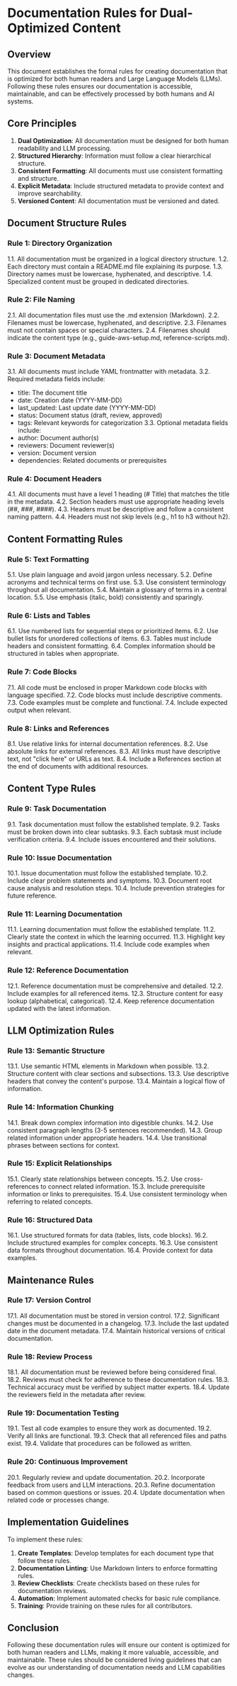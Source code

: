 # Documentation Rules for Dual-Optimized Content

## Overview

This document establishes the formal rules for creating documentation that is optimized for both human readers and Large Language Models (LLMs). Following these rules ensures our documentation is accessible, maintainable, and can be effectively processed by both humans and AI systems.

## Core Principles

1. **Dual Optimization**: All documentation must be designed for both human readability and LLM processing.
2. **Structured Hierarchy**: Information must follow a clear hierarchical structure.
3. **Consistent Formatting**: All documents must use consistent formatting and structure.
4. **Explicit Metadata**: Include structured metadata to provide context and improve searchability.
5. **Versioned Content**: All documentation must be versioned and dated.

## Document Structure Rules

### Rule 1: Directory Organization

1.1. All documentation must be organized in a logical directory structure.
1.2. Each directory must contain a README.md file explaining its purpose.
1.3. Directory names must be lowercase, hyphenated, and descriptive.
1.4. Specialized content must be grouped in dedicated directories.

### Rule 2: File Naming

2.1. All documentation files must use the .md extension (Markdown).
2.2. Filenames must be lowercase, hyphenated, and descriptive.
2.3. Filenames must not contain spaces or special characters.
2.4. Filenames should indicate the content type (e.g., guide-aws-setup.md, reference-scripts.md).

### Rule 3: Document Metadata

3.1. All documents must include YAML frontmatter with metadata.
3.2. Required metadata fields include:
   - title: The document title
   - date: Creation date (YYYY-MM-DD)
   - last_updated: Last update date (YYYY-MM-DD)
   - status: Document status (draft, review, approved)
   - tags: Relevant keywords for categorization
3.3. Optional metadata fields include:
   - author: Document author(s)
   - reviewers: Document reviewer(s)
   - version: Document version
   - dependencies: Related documents or prerequisites

### Rule 4: Document Headers

4.1. All documents must have a level 1 heading (# Title) that matches the title in the metadata.
4.2. Section headers must use appropriate heading levels (##, ###, ####).
4.3. Headers must be descriptive and follow a consistent naming pattern.
4.4. Headers must not skip levels (e.g., h1 to h3 without h2).

## Content Formatting Rules

### Rule 5: Text Formatting

5.1. Use plain language and avoid jargon unless necessary.
5.2. Define acronyms and technical terms on first use.
5.3. Use consistent terminology throughout all documentation.
5.4. Maintain a glossary of terms in a central location.
5.5. Use emphasis (italic, bold) consistently and sparingly.

### Rule 6: Lists and Tables

6.1. Use numbered lists for sequential steps or prioritized items.
6.2. Use bullet lists for unordered collections of items.
6.3. Tables must include headers and consistent formatting.
6.4. Complex information should be structured in tables when appropriate.

### Rule 7: Code Blocks

7.1. All code must be enclosed in proper Markdown code blocks with language specified.
7.2. Code blocks must include descriptive comments.
7.3. Code examples must be complete and functional.
7.4. Include expected output when relevant.

### Rule 8: Links and References

8.1. Use relative links for internal documentation references.
8.2. Use absolute links for external references.
8.3. All links must have descriptive text, not "click here" or URLs as text.
8.4. Include a References section at the end of documents with additional resources.

## Content Type Rules

### Rule 9: Task Documentation

9.1. Task documentation must follow the established template.
9.2. Tasks must be broken down into clear subtasks.
9.3. Each subtask must include verification criteria.
9.4. Include issues encountered and their solutions.

### Rule 10: Issue Documentation

10.1. Issue documentation must follow the established template.
10.2. Include clear problem statements and symptoms.
10.3. Document root cause analysis and resolution steps.
10.4. Include prevention strategies for future reference.

### Rule 11: Learning Documentation

11.1. Learning documentation must follow the established template.
11.2. Clearly state the context in which the learning occurred.
11.3. Highlight key insights and practical applications.
11.4. Include code examples when relevant.

### Rule 12: Reference Documentation

12.1. Reference documentation must be comprehensive and detailed.
12.2. Include examples for all referenced items.
12.3. Structure content for easy lookup (alphabetical, categorical).
12.4. Keep reference documentation updated with the latest information.

## LLM Optimization Rules

### Rule 13: Semantic Structure

13.1. Use semantic HTML elements in Markdown when possible.
13.2. Structure content with clear sections and subsections.
13.3. Use descriptive headers that convey the content's purpose.
13.4. Maintain a logical flow of information.

### Rule 14: Information Chunking

14.1. Break down complex information into digestible chunks.
14.2. Use consistent paragraph lengths (3-5 sentences recommended).
14.3. Group related information under appropriate headers.
14.4. Use transitional phrases between sections for context.

### Rule 15: Explicit Relationships

15.1. Clearly state relationships between concepts.
15.2. Use cross-references to connect related information.
15.3. Include prerequisite information or links to prerequisites.
15.4. Use consistent terminology when referring to related concepts.

### Rule 16: Structured Data

16.1. Use structured formats for data (tables, lists, code blocks).
16.2. Include structured examples for complex concepts.
16.3. Use consistent data formats throughout documentation.
16.4. Provide context for data examples.

## Maintenance Rules

### Rule 17: Version Control

17.1. All documentation must be stored in version control.
17.2. Significant changes must be documented in a changelog.
17.3. Include the last updated date in the document metadata.
17.4. Maintain historical versions of critical documentation.

### Rule 18: Review Process

18.1. All documentation must be reviewed before being considered final.
18.2. Reviews must check for adherence to these documentation rules.
18.3. Technical accuracy must be verified by subject matter experts.
18.4. Update the reviewers field in the metadata after review.

### Rule 19: Documentation Testing

19.1. Test all code examples to ensure they work as documented.
19.2. Verify all links are functional.
19.3. Check that all referenced files and paths exist.
19.4. Validate that procedures can be followed as written.

### Rule 20: Continuous Improvement

20.1. Regularly review and update documentation.
20.2. Incorporate feedback from users and LLM interactions.
20.3. Refine documentation based on common questions or issues.
20.4. Update documentation when related code or processes change.

## Implementation Guidelines

To implement these rules:

1. **Create Templates**: Develop templates for each document type that follow these rules.
2. **Documentation Linting**: Use Markdown linters to enforce formatting rules.
3. **Review Checklists**: Create checklists based on these rules for documentation reviews.
4. **Automation**: Implement automated checks for basic rule compliance.
5. **Training**: Provide training on these rules for all contributors.

## Conclusion

Following these documentation rules will ensure our content is optimized for both human readers and LLMs, making it more valuable, accessible, and maintainable. These rules should be considered living guidelines that can evolve as our understanding of documentation needs and LLM capabilities changes.
